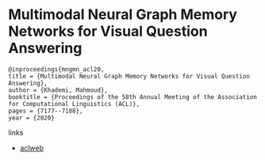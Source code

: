 # Multimodal Neural Graph Memory Networks for Visual Question Answering

```
@inproceedings{mngmn_acl20,
title = {Multimodal Neural Graph Memory Networks for Visual Question Answering},
author = {Khademi, Mahmoud},
booktitle = {Proceedings of the 58th Annual Meeting of the Association for Computational Linguistics (ACL)},
pages = {7177--7188},
year = {2020}
```

links
- [aclweb](https://www.aclweb.org/anthology/2020.acl-main.643/)
